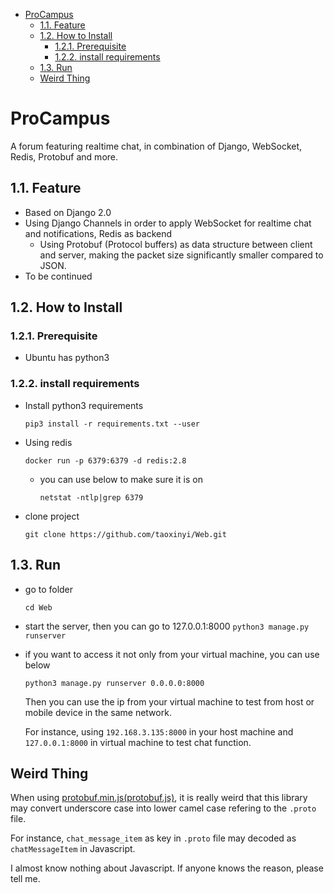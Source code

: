 <!-- TOC -->

- [ProCampus](#procampus)
    - [1.1. Feature](#11-feature)
    - [1.2. How to Install](#12-how-to-install)
        - [1.2.1. Prerequisite](#121-prerequisite)
        - [1.2.2. install requirements](#122-install-requirements)
    - [1.3. Run](#13-run)
    - [Weird Thing](#weird-thing)

<!-- /TOC -->
# ProCampus
A forum featuring realtime chat, in combination of Django, WebSocket, Redis, Protobuf and more.
## 1.1. Feature
- Based on Django 2.0
- Using Django Channels in order to apply WebSocket for realtime chat and notifications, Redis as backend
    - Using Protobuf (Protocol buffers) as data structure between client and server, making the packet size significantly smaller compared to JSON.
- To be continued
## 1.2. How to Install
### 1.2.1. Prerequisite
- Ubuntu has python3
### 1.2.2. install requirements
- Install python3 requirements

    `pip3 install -r requirements.txt --user`
- Using redis

    `docker run -p 6379:6379 -d redis:2.8`


    - you can use below to make sure it is on

         `netstat -ntlp|grep 6379`
- clone project

    `git clone https://github.com/taoxinyi/Web.git`

## 1.3. Run
- go to folder

    `cd Web`

- start the server, then you can go to 127.0.0.1:8000
    `python3 manage.py runserver`



- if you want to access it not only from your  virtual machine, you can use below

    `python3 manage.py runserver 0.0.0.0:8000`

    Then you can use the ip from your virtual machine to test from host or mobile device in the same network.

    For instance, using `192.168.3.135:8000` in your host machine and` 127.0.0.1:8000` in virtual machine to test chat function.
## Weird Thing
When using [protobuf.min.js(protobuf.js)](https://github.com/dcodeIO/ProtoBuf.js), it is really weird that this library may convert underscore case into lower camel case refering to the `.proto` file.

 For instance, `chat_message_item` as key in `.proto` file may decoded as `chatMessageItem` in Javascript.

 I almost know nothing about Javascript. If anyone knows the reason, please tell me.